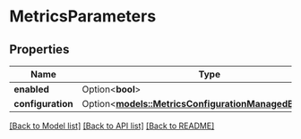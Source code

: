 # MetricsParameters

## Properties

Name | Type | Description | Notes
------------ | ------------- | ------------- | -------------
**enabled** | Option<**bool**> |  | [optional]
**configuration** | Option<[**models::MetricsConfigurationManagedByQovery**](MetricsConfigurationManagedByQovery.md)> |  | [optional]

[[Back to Model list]](../README.md#documentation-for-models) [[Back to API list]](../README.md#documentation-for-api-endpoints) [[Back to README]](../README.md)


